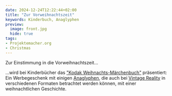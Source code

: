 ```yaml
---
date: 2024-12-24T12:22:44+02:00
title: "Zur Vorweihnachtszeit"
keywords: Kinderbuch, Anaglyphen 
preview:
  image: front.jpg
  hide: true
tags:
- Projektemacher.org
- Christmas
---
```


Zur Einstimmung in die Vorweihnachtszeit...
<!--more-->

...wird bei Kinderbücher das ["Kodak Weihnachts-Märchenbuch"](https://xn--kinderbcher-zhb.projektemacher.org/post/weihnachts-maerchenbuch) präsentiert: Ein Werbegeschenk mit einigen [Anaglyphen](https://de.wikipedia.org/wiki/Anaglyph_3D), die auch bei [Vintage Reality](https://vintagereality.projektemacher.org/post/weihnachts-maerchenbuch) in verschiedenen Formaten betrachtet werden können, mit einer weihnachtlichen Geschichte.
